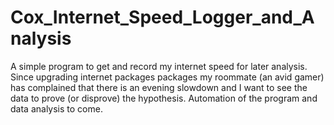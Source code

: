 # Cox_Internet_Speed_Logger_and_Analysis
A simple program to get and record my internet speed for later analysis. 
Since upgrading internet packages packages my roommate (an avid gamer) has complained that there is an evening slowdown 
and I want to see the data to prove (or disprove) the hypothesis. Automation of the program and data analysis to come.
